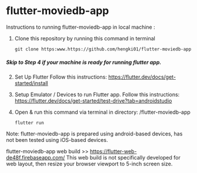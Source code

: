 # flutter-moviedb-app

Instructions to running flutter-moviedb-app in local machine :

1. Clone this repository by running this command in terminal
   ```
   git clone https:www.https://github.com/hengki01/flutter-moviedb-app
   ```

##### Skip to Step 4 if your machine is ready for running flutter app.

2. Set Up Flutter
Follow this instructions: https://flutter.dev/docs/get-started/install

3. Setup Emulator / Devices to run Flutter app.
Follow this instructions: https://flutter.dev/docs/get-started/test-drive?tab=androidstudio

4. Open & run this command via terminal in directory: /flutter-moviedb-app
   ```
   flutter run
   ```

Note:
flutter-moviedb-app is prepared using android-based devices, has not been tested using iOS-based devices.

flutter-moviedb-app web build >> https://flutter-web-de48f.firebaseapp.com/
This web build is not specifically developed for web layout, then resize your browser viewport to 5-inch screen size.

